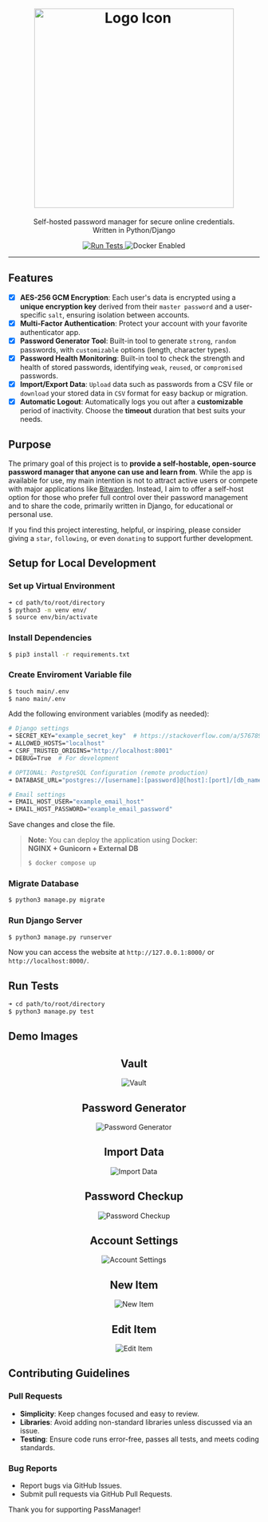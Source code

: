 <div align="center">
    <h1>
        <img src="passmanager/static/images/logo.png" width="400" alt="Logo Icon"/>
    </h1>
    <p>Self-hosted password manager for secure online credentials.<br>Written in Python/Django</p>
    <a href="https://github.com/KafetzisThomas/PassManagerWeb/actions/workflows/tests.yml">
        <img src="https://github.com/KafetzisThomas/PassManagerWeb/actions/workflows/tests.yml/badge.svg" alt="Run Tests"/>
    </a>
    <img src="https://img.shields.io/badge/Docker-Enabled-blue?logo=docker" alt="Docker Enabled"/>
</div>

---

## Features

- [X] **AES-256 GCM Encryption**: Each user's data is encrypted using a **unique encryption key** derived from their `master password` and a user-specific `salt`, ensuring isolation between accounts.
- [X] **Multi-Factor Authentication**: Protect your account with your favorite authenticator app.
- [X] **Password Generator Tool**: Built-in tool to generate `strong`, `random` passwords, with `customizable` options (length, character types).
- [X] **Password Health Monitoring**: Built-in tool to check the strength and health of stored passwords, identifying `weak`, `reused`, or `compromised` passwords.
- [X] **Import/Export Data**: `Upload` data such as passwords from a CSV file or `download` your stored data in `CSV` format for easy backup or migration.
- [X] **Automatic Logout**: Automatically logs you out after a **customizable** period of inactivity. Choose the **timeout** duration that best suits your needs.

## Purpose

The primary goal of this project is to **provide a self-hostable,  open-source password manager that anyone can use and learn from**.
While the app is available for use, my main intention is not to attract active users or compete with major applications like [Bitwarden](https://bitwarden.com/).
Instead, I aim to offer a self-host option for those who prefer full control over their password management and to share the code, primarily written in Django, for educational or personal use.

If you find this project interesting, helpful, or inspiring, please consider giving a `star`, `following`, or even `donating` to support further development.

## Setup for Local Development

### Set up Virtual Environment

```bash
➜ cd path/to/root/directory
$ python3 -m venv env/
$ source env/bin/activate
```

### Install Dependencies

```bash
$ pip3 install -r requirements.txt
```

### Create Enviroment Variable file

```bash
$ touch main/.env
$ nano main/.env
```

Add the following environment variables (modify as needed):
```bash
# Django settings
➜ SECRET_KEY="example_secret_key"  # https://stackoverflow.com/a/57678930
➜ ALLOWED_HOSTS="localhost"
➜ CSRF_TRUSTED_ORIGINS="http://localhost:8001"
➜ DEBUG=True  # For development

# OPTIONAL: PostgreSQL Configuration (remote production)
➜ DATABASE_URL="postgres://[username]:[password]@[host]:[port]/[db_name]"

# Email settings
➜ EMAIL_HOST_USER="example_email_host"
➜ EMAIL_HOST_PASSWORD="example_email_password"
```

Save changes and close the file.

> **Note:** You can deploy the application using Docker:  
> **NGINX + Gunicorn + External DB**  
> ```sh
> $ docker compose up
> ```

### Migrate Database

```bash
$ python3 manage.py migrate
```

### Run Django Server
```bash
$ python3 manage.py runserver
```

Now you can access the website at `http://127.0.0.1:8000/` or `http://localhost:8000/`.

## Run Tests

```bash
➜ cd path/to/root/directory
$ python3 manage.py test
```

## Demo Images

<div align = 'center'>
    <h2>Vault</h2>
    <img src='passmanager/static/images/vault_page.png' alt='Vault'>
    <br><h2>Password Generator</h2>
    <img src='passmanager/static/images/password_generator_page.png' alt='Password Generator'>
    <br><h2>Import Data</h2>
    <img src='passmanager/static/images/import_data_page.png' alt='Import Data'>
    <br><h2>Password Checkup</h2>
    <img src = 'passmanager/static/images/password_checkup_page.png' alt='Password Checkup'>
    <br><h2>Account Settings</h2>
    <img src='passmanager/static/images/account_page.png' alt='Account Settings'>
    <br><h2>New Item</h2>
    <img src='passmanager/static/images/new_item_page.png' alt='New Item'>
    <br><h2>Edit Item</h2>
    <img src='passmanager/static/images/edit_item_page.png' alt='Edit Item'><br>
</div>

## Contributing Guidelines

### Pull Requests
* **Simplicity**: Keep changes focused and easy to review.
* **Libraries**: Avoid adding non-standard libraries unless discussed via an issue.
* **Testing**: Ensure code runs error-free, passes all tests, and meets coding standards.

### Bug Reports
* Report bugs via GitHub Issues.
* Submit pull requests via GitHub Pull Requests.

Thank you for supporting PassManager!
